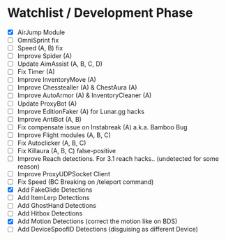 # Watchlist / Development Phase

- [x] AirJump Module
- [ ] OmniSprint fix
- [ ] Speed (A, B) fix
- [ ] Improve Spider (A)
- [ ] Update AimAssist (A, B, C, D)
- [ ] Fix Timer (A)
- [ ] Improve InventoryMove (A)
- [ ] Improve Chesstealler (A) & ChestAura (A)
- [ ] Improve AutoArmor (A) & InventoryCleaner (A)
- [ ] Update ProxyBot (A)
- [ ] Improve EditionFaker (A) for Lunar.gg hacks
- [ ] Improve AntiBot (A, B)
- [ ] Fix compensate issue on Instabreak (A) a.k.a. Bamboo Bug
- [ ] Improve Flight modules (A, B, C)
- [ ] Fix Autoclicker (A, B, C)
- [ ] Fix Killaura (A, B, C) false-positive
- [ ] Improve Reach detections. For 3.1 reach hacks.. (undetected for some reason)
- [ ] Improve ProxyUDPSocket Client
- [ ] Fix Speed (BC Breaking on /teleport command)
- [x] Add FakeGlide Detections
- [ ] Add ItemLerp Detections
- [ ] Add GhostHand Detections
- [ ] Add Hitbox Detections
- [x] Add Motion Detections (correct the motion like on BDS)
- [ ] Add DeviceSpoofID Detections (disguising as different Device)